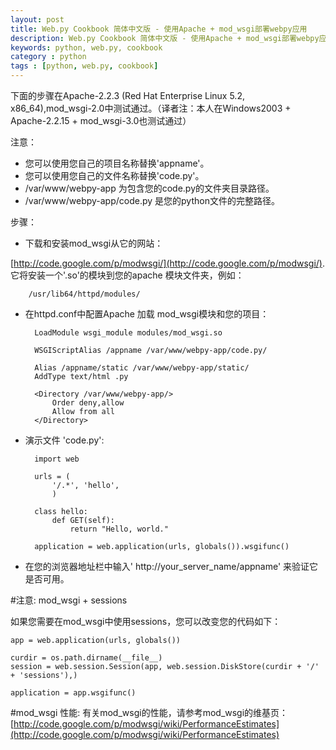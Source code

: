 ```yaml
---
layout: post
title: Web.py Cookbook 简体中文版 - 使用Apache + mod_wsgi部署webpy应用
description: Web.py Cookbook 简体中文版 - 使用Apache + mod_wsgi部署webpy应用
keywords: python, web.py, cookbook
category : python
tags : [python, web.py, cookbook]
---
```


下面的步骤在Apache-2.2.3 (Red Hat Enterprise Linux 5.2, x86_64),mod_wsgi-2.0中测试通过。（译者注：本人在Windows2003 + Apache-2.2.15 + mod_wsgi-3.0也测试通过）

注意：

* 您可以使用您自己的项目名称替换'appname'。
* 您可以使用您自己的文件名称替换'code.py'。
* /var/www/webpy-app 为包含您的code.py的文件夹目录路径。
* /var/www/webpy-app/code.py 是您的python文件的完整路径。

步骤：

* 下载和安装mod_wsgi从它的网站：

[http://code.google.com/p/modwsgi/](http://code.google.com/p/modwsgi/). 它将安装一个'.so'的模块到您的apache 模块文件夹，例如：

        /usr/lib64/httpd/modules/

* 在httpd.conf中配置Apache 加载 mod_wsgi模块和您的项目：

        LoadModule wsgi_module modules/mod_wsgi.so

        WSGIScriptAlias /appname /var/www/webpy-app/code.py/

        Alias /appname/static /var/www/webpy-app/static/
        AddType text/html .py

        <Directory /var/www/webpy-app/>
            Order deny,allow
            Allow from all
        </Directory>

* 演示文件 'code.py':

        import web

        urls = (
            '/.*', 'hello',
            )

        class hello:
            def GET(self):
                return "Hello, world."

        application = web.application(urls, globals()).wsgifunc()

* 在您的浏览器地址栏中输入' http://your_server_name/appname' 来验证它是否可用。

#注意: mod_wsgi + sessions

如果您需要在mod_wsgi中使用sessions，您可以改变您的代码如下：

    app = web.application(urls, globals())

    curdir = os.path.dirname(__file__)
    session = web.session.Session(app, web.session.DiskStore(curdir + '/' + 'sessions'),)

    application = app.wsgifunc()

#mod_wsgi 性能:
有关mod_wsgi的性能，请参考mod_wsgi的维基页：    [http://code.google.com/p/modwsgi/wiki/PerformanceEstimates](http://code.google.com/p/modwsgi/wiki/PerformanceEstimates)